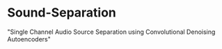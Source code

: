 # Sound-Separation
"Single Channel Audio Source Separation using Convolutional Denoising Autoencoders"
